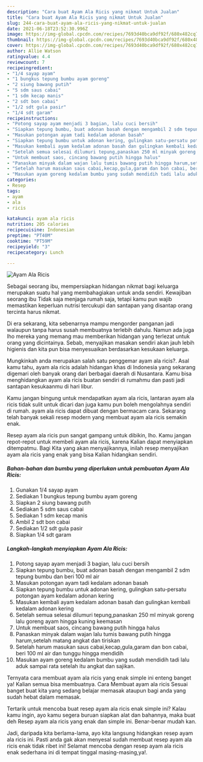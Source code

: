 ```yaml
---
description: "Cara buat Ayam Ala Ricis yang nikmat Untuk Jualan"
title: "Cara buat Ayam Ala Ricis yang nikmat Untuk Jualan"
slug: 244-cara-buat-ayam-ala-ricis-yang-nikmat-untuk-jualan
date: 2021-06-18T23:52:30.996Z
image: https://img-global.cpcdn.com/recipes/7693d40bca9df92f/680x482cq70/ayam-ala-ricis-foto-resep-utama.jpg
thumbnail: https://img-global.cpcdn.com/recipes/7693d40bca9df92f/680x482cq70/ayam-ala-ricis-foto-resep-utama.jpg
cover: https://img-global.cpcdn.com/recipes/7693d40bca9df92f/680x482cq70/ayam-ala-ricis-foto-resep-utama.jpg
author: Allie Watson
ratingvalue: 4.4
reviewcount: 7
recipeingredient:
- "1/4 sayap ayam"
- "1 bungkus tepung bumbu ayam goreng"
- "2 siung bawang putih"
- "5 sdm saus cabai"
- "1 sdm kecap manis"
- "2 sdt bon cabai"
- "1/2 sdt gula pasir"
- "1/4 sdt garam"
recipeinstructions:
- "Potong sayap ayam menjadi 3 bagian, lalu cuci bersih"
- "Siapkan tepung bumbu, buat adonan basah dengan mengambil 2 sdm tepung bumbu dan beri 100 ml air"
- "Masukan potongan ayam tadi kedalam adonan basah"
- "Siapkan tepung bumbu untuk adonan kering, gulingkan satu-persatu potongan ayam kedalam adonan kering"
- "Masukan kembali ayam kedalam adonan basah dan gulingkan kembali kedalam adonan kering"
- "Setelah semua selesai dilumuri tepung,panaskan 250 ml minyak goreng lalu goreng ayam hingga kuning keemasan"
- "Untuk membuat saos, cincang bawang putih hingga halus"
- "Panaskan minyak dalam wajan lalu tumis bawang putih hingga harum,setelah matang angkat dan tiriskan"
- "Setelah harum masukan saus cabai,kecap,gula,garam dan bon cabai, beri 100 ml air dan tunggu hingga mendidih"
- "Masukan ayam goreng kedalam bumbu yang sudah mendidih tadi lalu aduk sampai rata setelah itu angkat dan sajikan."
categories:
- Resep
tags:
- ayam
- ala
- ricis

katakunci: ayam ala ricis 
nutrition: 205 calories
recipecuisine: Indonesian
preptime: "PT40M"
cooktime: "PT59M"
recipeyield: "3"
recipecategory: Lunch

---
```



![Ayam Ala Ricis](https://img-global.cpcdn.com/recipes/7693d40bca9df92f/680x482cq70/ayam-ala-ricis-foto-resep-utama.jpg)

Sebagai seorang ibu, mempersiapkan hidangan nikmat bagi keluarga merupakan suatu hal yang membahagiakan untuk anda sendiri. Kewajiban seorang ibu Tidak saja menjaga rumah saja, tetapi kamu pun wajib memastikan keperluan nutrisi tercukupi dan santapan yang disantap orang tercinta harus nikmat.

Di era  sekarang, kita sebenarnya mampu mengorder panganan jadi walaupun tanpa harus susah membuatnya terlebih dahulu. Namun ada juga lho mereka yang memang mau memberikan hidangan yang terlezat untuk orang yang dicintainya. Sebab, menyajikan masakan sendiri akan jauh lebih higienis dan kita pun bisa menyesuaikan berdasarkan kesukaan keluarga. 



Mungkinkah anda merupakan salah satu penggemar ayam ala ricis?. Asal kamu tahu, ayam ala ricis adalah hidangan khas di Indonesia yang sekarang digemari oleh banyak orang dari berbagai daerah di Nusantara. Kamu bisa menghidangkan ayam ala ricis buatan sendiri di rumahmu dan pasti jadi santapan kesukaanmu di hari libur.

Kamu jangan bingung untuk mendapatkan ayam ala ricis, lantaran ayam ala ricis tidak sulit untuk dicari dan juga kamu pun boleh mengolahnya sendiri di rumah. ayam ala ricis dapat dibuat dengan bermacam cara. Sekarang telah banyak sekali resep modern yang membuat ayam ala ricis semakin enak.

Resep ayam ala ricis pun sangat gampang untuk dibikin, lho. Kamu jangan repot-repot untuk membeli ayam ala ricis, karena Kalian dapat menyiapkan ditempatmu. Bagi Kita yang akan menyajikannya, inilah resep menyajikan ayam ala ricis yang enak yang bisa Kalian hidangkan sendiri.

<!--inarticleads1-->

##### Bahan-bahan dan bumbu yang diperlukan untuk pembuatan Ayam Ala Ricis:

1. Gunakan 1/4 sayap ayam
1. Sediakan 1 bungkus tepung bumbu ayam goreng
1. Siapkan 2 siung bawang putih
1. Sediakan 5 sdm saus cabai
1. Sediakan 1 sdm kecap manis
1. Ambil 2 sdt bon cabai
1. Sediakan 1/2 sdt gula pasir
1. Siapkan 1/4 sdt garam




<!--inarticleads2-->

##### Langkah-langkah menyiapkan Ayam Ala Ricis:

1. Potong sayap ayam menjadi 3 bagian, lalu cuci bersih
1. Siapkan tepung bumbu, buat adonan basah dengan mengambil 2 sdm tepung bumbu dan beri 100 ml air
1. Masukan potongan ayam tadi kedalam adonan basah
1. Siapkan tepung bumbu untuk adonan kering, gulingkan satu-persatu potongan ayam kedalam adonan kering
1. Masukan kembali ayam kedalam adonan basah dan gulingkan kembali kedalam adonan kering
1. Setelah semua selesai dilumuri tepung,panaskan 250 ml minyak goreng lalu goreng ayam hingga kuning keemasan
1. Untuk membuat saos, cincang bawang putih hingga halus
1. Panaskan minyak dalam wajan lalu tumis bawang putih hingga harum,setelah matang angkat dan tiriskan
1. Setelah harum masukan saus cabai,kecap,gula,garam dan bon cabai, beri 100 ml air dan tunggu hingga mendidih
1. Masukan ayam goreng kedalam bumbu yang sudah mendidih tadi lalu aduk sampai rata setelah itu angkat dan sajikan.




Ternyata cara membuat ayam ala ricis yang enak simple ini enteng banget ya! Kalian semua bisa membuatnya. Cara Membuat ayam ala ricis Sesuai banget buat kita yang sedang belajar memasak ataupun bagi anda yang sudah hebat dalam memasak.

Tertarik untuk mencoba buat resep ayam ala ricis enak simple ini? Kalau kamu ingin, ayo kamu segera buruan siapkan alat dan bahannya, maka buat deh Resep ayam ala ricis yang enak dan simple ini. Benar-benar mudah kan. 

Jadi, daripada kita berlama-lama, ayo kita langsung hidangkan resep ayam ala ricis ini. Pasti anda gak akan menyesal sudah membuat resep ayam ala ricis enak tidak ribet ini! Selamat mencoba dengan resep ayam ala ricis enak sederhana ini di tempat tinggal masing-masing,ya!.

